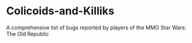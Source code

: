 # Colicoids-and-Killiks
A comprehensive list of bugs reported by players of the MMO Star Wars: The Old Republic
